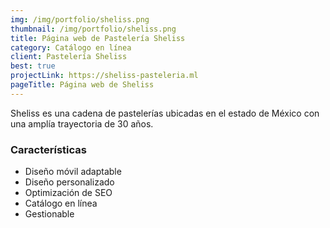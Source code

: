 ```yaml
---
img: /img/portfolio/sheliss.png
thumbnail: /img/portfolio/sheliss.png
title: Página web de Pastelería Sheliss
category: Catálogo en línea
client: Pastelería Sheliss
best: true
projectLink: https://sheliss-pasteleria.ml
pageTitle: Página web de Sheliss
---
```


Sheliss es una cadena de pastelerías ubicadas en el estado de México con una amplía trayectoria de 30 años.

### Características

* Diseño móvil adaptable
* Diseño personalizado 
* Optimización de SEO
* Catálogo en línea
* Gestionable